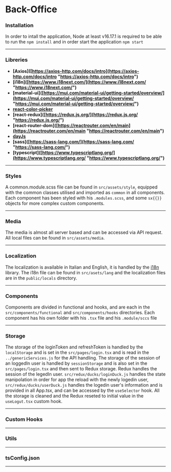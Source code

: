 # Back-Office

### Installation

In order to intall the application, Node at least v16.17.1 is required to be able to run the `npm install` and in order start the application `npm start`

---

### Libreries

- **[Axios]([https://axios-http.com/docs/intro](https://axios-http.com/docs/intro "https://axios-http.com/docs/intro")**
- **[i18n]([https://www.i18next.com/](https://www.i18next.com/ "https://www.i18next.com/")**
- **[material-ui]([https://mui.com/material-ui/getting-started/overview/](https://mui.com/material-ui/getting-started/overview/ "https://mui.com/material-ui/getting-started/overview/")**
- **[react-color-picker](https://github.com/hello-pangea/color-picker)**
- **[react-redux]([https://redux.js.org/](https://redux.js.org/ "https://redux.js.org/")**
- **[react-router-dom]([https://reactrouter.com/en/main](https://reactrouter.com/en/main "https://reactrouter.com/en/main")**
- **[dayJs](https://day.js.org/)**
- **[sass]([https://sass-lang.com/](https://sass-lang.com/ "https://sass-lang.com/")**
- **[typescript]([https://www.typescriptlang.org/](https://www.typescriptlang.org/ "https://www.typescriptlang.org/")**

---

### Styles

A common.module.scss file can be found in `src/assets/style`, equipped with the common classes utilised and imported as `common` in all components.
Each component has been styled with his `.modules.scss`, and some `sx{{}}` objects for more complex custom components.

---

### Media

The media is almost all server based and can be accessed via API request. All local files can be found in `src/assets/media`.

---

### Localization

The localization is available in Italian and English, it is handled by the [i18n](https://www.i18next.com/) library. The i18n file can be found in `src/asets/lang` and the localization files are in the `public/locals` directory.

---

### Components

Components are divided in functional and hooks, and are each in the `src/components/functional` and `src/components/hooks` directories. Each component has his own folder with his `.tsx` file and his `.module/sccs` file

---

### Storage

The storage of the loginToken and refreshToken is handled by the `localStorage` and is set in the `src/pages/login.tsx` and is read in the `../genericServices.js` for the API handling.
The storage of the session of an loggedIn user is handled by `sessionStorage` and is also set in the `src/pages/login.tsx` and then sent to Redux storage.
Redux handles the session of the legedIn user. `src/redux/ducks/loginDuck.js` handles the state manipolation in order for app the reload with the newly logedin user, `src/redux/ducks/userDuck.js` handles the logedin user's information and is provided in all App.tsx, and can be accessed by the `useSelector` hook.
All the storage is cleaned and the Redux reseted to initial value in the `useLogut.tsx` custom hook.

---

### Custom Hooks

---

### Utils

---

### tsConfig.json

---
